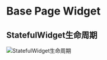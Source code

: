 # Base Page Widget

## StatefulWidget生命周期
![StatefulWidget生命周期](https://cdn.jsdelivr.net/gh/flutterchina/flutter-in-action/docs/imgs/3-2.jpg)
